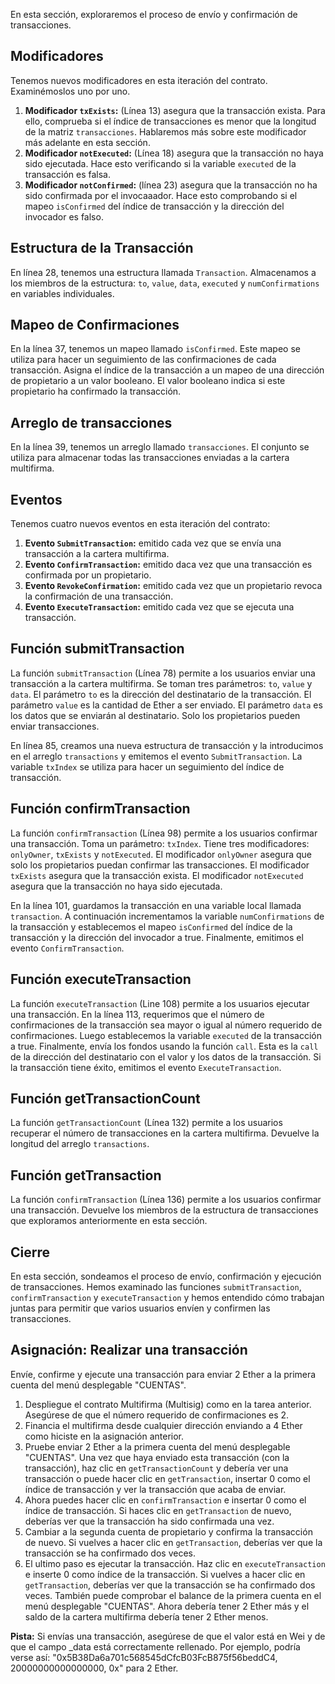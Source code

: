 En esta sección, exploraremos el proceso de envío y confirmación de transacciones.

## Modificadores

Tenemos nuevos modificadores en esta iteración del contrato. Examinémoslos uno por uno.

1. **Modificador `txExists`:** (Línea 13) asegura que la transacción exista. Para ello, comprueba si el índice de transacciones es menor que la longitud de la matriz `transacciones`. Hablaremos más sobre este modificador más adelante en esta sección.
2. **Modificador `notExecuted`:** (Línea 18) asegura que la transacción no haya sido ejecutada. Hace esto verificando si la variable `executed` de la transacción es falsa.
3. **Modificador `notConfirmed`:** (línea 23) asegura que la transacción no ha sido confirmada por el invocaaador. Hace esto comprobando si el mapeo `isConfirmed` del índice de transacción y la dirección del invocador es falso.

## Estructura de la Transacción

En línea 28, tenemos una estructura llamada `Transaction`. Almacenamos a los miembros de la estructura: `to`, `value`, `data`, `executed` y `numConfirmations` en variables individuales.

## Mapeo de Confirmaciones

En la línea 37, tenemos un mapeo llamado `isConfirmed`. Este mapeo se utiliza para hacer un seguimiento de las confirmaciones de cada transacción. Asigna el índice de la transacción a un mapeo de una dirección de propietario a un valor booleano. El valor booleano indica si este propietario ha confirmado la transacción.

## Arreglo de transacciones

En la línea 39, tenemos un arreglo llamado `transacciones`. El conjunto se utiliza para almacenar todas las transacciones enviadas a la cartera multifirma.

## Eventos

Tenemos cuatro nuevos eventos en esta iteración del contrato:

1. **Evento `SubmitTransaction`:** emitido cada vez que se envía una transacción a la cartera multifirma.
2. **Evento `ConfirmTransaction`:** emitido daca vez que una transacción es confirmada por un propietario.
3. **Evento `RevokeConfirmation`:** emitido cada vez que un propietario revoca la confirmación de una transacción.
4. **Evento `ExecuteTransaction`:** emitido cada vez que se ejecuta una transacción.

## Función submitTransaction

La función `submitTransaction` (Línea 78) permite a los usuarios enviar una transacción a la cartera multifirma. Se toman tres parámetros: `to`, `value` y `data`. El parámetro `to` es la dirección del destinatario de la transacción. El parámetro `value` es la cantidad de Ether a ser enviado. El parámetro `data` es los datos que se enviarán al destinatario. Solo los propietarios pueden enviar transacciones.

En línea 85, creamos una nueva estructura de transacción y la introducimos en el arreglo `transactions` y emitemos el evento `SubmitTransaction`. La variable `txIndex` se utiliza para hacer un seguimiento del índice de transacción.

## Función confirmTransaction

La función `confirmTransaction` (Línea 98) permite a los usuarios confirmar una transacción. Toma un parámetro: `txIndex`.
Tiene tres modificadores: `onlyOwner`, `txExists` y `notExecuted`. El modificador `onlyOwner` asegura que solo los propietarios puedan confirmar las transacciones. El modificador `txExists` asegura que la transacción exista. El modificador `notExecuted` asegura que la transacción no haya sido ejecutada.

En la línea 101, guardamos la transacción en una variable local llamada `transaction`. A continuación incrementamos la variable `numConfirmations` de la transacción y establecemos el mapeo `isConfirmed` del índice de la transacción y la dirección del invocador a true. Finalmente, emitimos el evento `ConfirmTransaction`.

## Función executeTransaction

La función `executeTransaction` (Line 108) permite a los usuarios ejecutar una transacción. En la línea 113, requerimos que el número de confirmaciones de la transacción sea mayor o igual al número requerido de confirmaciones. Luego establecemos la variable `executed` de la transacción a true. Finalmente, envía los fondos usando la función `call`.  Esta es la `call` de la dirección del destinatario con el valor y los datos de la transacción. Si la transacción tiene éxito, emitimos el evento `ExecuteTransaction`.

## Función getTransactionCount

La función `getTransactionCount` (Línea 132) permite a los usuarios recuperar el número de transacciones en la cartera multifirma. Devuelve la longitud del arreglo `transactions`.

## Función getTransaction

La función `confirmTransaction` (Línea 136) permite a los usuarios confirmar una transacción. Devuelve los miembros de la estructura de transacciones que exploramos anteriormente en esta sección.

## Cierre

En esta sección, sondeamos el proceso de envío, confirmación y ejecución de transacciones. Hemos examinado las funciones `submitTransaction`, `confirmTransaction` y `executeTransaction` y hemos entendido cómo trabajan juntas para permitir que varios usuarios envíen y confirmen las transacciones.

## Asignación: Realizar una transacción

Envíe, confirme y ejecute una transacción para enviar 2 Ether a la primera cuenta del menú desplegable "CUENTAS".

1. Despliegue el contrato Multifirma (Multisig) como en la tarea anterior. Asegúrese de que el número requerido de confirmaciones es 2.
2. Financia el multifirma desde cualquier dirección enviando a 4 Ether como hiciste en la asignación anterior.
3. Pruebe enviar 2 Ether a la primera cuenta del menú desplegable "CUENTAS".  Una vez que haya enviado esta transacción (con la transacción), haz clic en `getTransactionCount` y debería ver una transacción o puede hacer clic en `getTransaction`, insertar 0 como el índice de transacción y ver la transacción que acaba de enviar.
4. Ahora puedes hacer clic en `confirmTransaction` e insertar 0 como el índice de transacción. Si haces clic en `getTransaction` de nuevo, deberías ver que la transacción ha sido confirmada una vez.
5. Cambiar a la segunda cuenta de propietario y confirma la transacción de nuevo. Si vuelves a hacer clic en `getTransaction`, deberías ver que la transacción se ha confirmado dos veces.
6. El ultimo paso es ejecutar la transacción. Haz clic en `executeTransaction` e inserte 0 como índice de la transacción. Si vuelves a hacer clic en `getTransaction`, deberías ver que la transacción se ha confirmado dos veces. También puede comprobar el balance de la primera cuenta en el menú desplegable "CUENTAS". Ahora debería tener 2 Ether más y el saldo de la cartera multifirma debería tener 2 Ether menos.

**Pista:**
Si envías una transacción, asegúrese de que el valor está en Wei y de que el campo _data está correctamente rellenado. Por ejemplo, podría verse así: "0x5B38Da6a701c568545dCfcB03FcB875f56beddC4, 20000000000000000, 0x" para 2 Ether.
